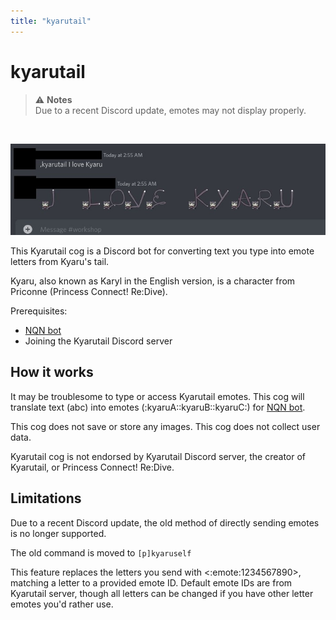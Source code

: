 ```yaml
---
title: "kyarutail"
---
```


# kyarutail

<component-coghero cog="kyarutail" desc="Convert your messages into a message written with emotes of Kyaru's tail. Kyaru (aka. Karyl) is a character from Princess Connect! Re:Dive."></component-coghero>

> ⚠️ **Notes**  
> Due to a recent Discord update, emotes may not display properly.

<br />

![kyarutail.jpg](./kyarutail.jpg)

This Kyarutail cog is a Discord bot for converting text you type into emote letters from Kyaru's tail.

Kyaru, also known as Karyl in the English version, is a character from Priconne (Princess Connect! Re:Dive).

Prerequisites:
- [NQN bot](https://nqn.blue)
- Joining the Kyarutail Discord server


## How it works

It may be troublesome to type or access Kyarutail emotes. This cog will translate text (abc) into emotes (:kyaruA::kyaruB::kyaruC:) for [NQN bot](https://nqn.blue).

This cog does not save or store any images. This cog does not collect user data.

Kyarutail cog is not endorsed by Kyarutail Discord server, the creator of Kyarutail, or Princess Connect! Re:Dive.


## Limitations

Due to a recent Discord update, the old method of directly sending emotes is no longer supported.

The old command is moved to `[p]kyaruself`

This feature replaces the letters you send with <:emote:1234567890>, matching a letter to a provided emote ID. Default emote IDs are from Kyarutail server, though all letters can be changed if you have other letter emotes you'd rather use.
